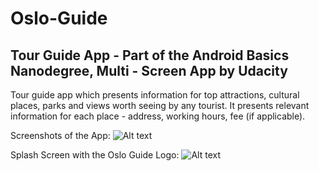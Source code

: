 # Oslo-Guide
## Tour Guide App - Part of the Android Basics Nanodegree, Multi - Screen App by Udacity
Tour guide app which presents information for top attractions, cultural places, parks and views worth seeing by any tourist.
It presents relevant information for each place - address, working hours, fee (if applicable).

Screenshots of the App:
![Alt text](Oslo-Guide/screenshots/oslo_guide_screenshot.jpg "Three screens")

Splash Screen with the Oslo Guide Logo:
![Alt text](Oslo-Guide/screenshots/oslo_guide_splash_screen.jpg "Splash screen")
